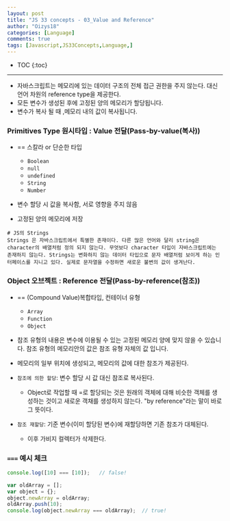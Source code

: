 ```yaml
---
layout: post
title: "JS 33 concepts - 03_Value and Reference"
author: "Oizys18"
categories: [Language]
comments: true
tags: [Javascript,JS33Concepts,Language,]
---
```

* TOC
{:toc}
* * *

- 자바스크립트는 메모리에 있는 데이터 구조의 전체 접근 권한을 주지 않는다. 대신 언어 차원의 reference type을 제공한다.
- 모든 변수가 생성된 후에 고정된 양의 메모리가 할당됩니다.
- 변수가 복사 될 때 ,메모리 내의 값이 복사됩니다.

### Primitives Type 원시타입 : Value 전달(Pass-by-value(복사))
- == 스칼라 or 단순한 타입
    - `Boolean`
    - `null`
    - `undefined`
    - `String`
    - `Number`

- 변수 할당 시 값을 복사함, 서로 영향을 주지 않음
- 고정된 양의 메모리에 저장
```
# JS의 Strings
Strings 은 자바스크립트에서 특별한 존재이다. 다른 많은 언어와 달리 string은 character의 배열처럼 정의 되지 않는다. 무엇보다 character 타입이 자바스크립트에는 존재하지 않는다. Strings는 변화하지 않는 데이터 타입으로 문자 배열처럼 보이게 하는 인터페이스를 지니고 있다. 실제로 문자열을 수정하면 새로운 불변의 값이 생겨난다.
```
### Object 오브젝트 : Reference 전달(Pass-by-reference(참조))
- == (Compound Value)복합타입, 컨테이너 유형
    - `Array`
    - `Function`
    - `Object`
- 참조 유형의 내용은 변수에 이용될 수 있는 고정된 메모리 양에 맞지 않을 수 있습니다. 참조 유형의 메모리안의 값은 참조 유형 자체의 값 입니다.
- 메모리의 일부 위치에 생성되고, 메모리의 값에 대한 참조가 제공된다.
- `참조에 의한 할당`: 변수 할당 시 값 대신 참조로 복사된다.
  - Object로 작업할 때 =로 할당되는 것은 원래의 객체에 대해 비슷한 객체를 생성하는 것이고 새로운 객채를 생성하지 않는다. "by reference"라는 말이 바로 그 뜻이다.

- `참조 재할당`: 기준 변수(이미 할당된 변수)에 재할당하면 기존 참조가 대체된다.
  - 이후 가비지 컬렉터가 삭제한다.




### `===` 예시 체크
 ```javascript
console.log([10] === [10]);   // false!

var oldArray = [];
var object = {};
object.newArray = oldArray;
oldArray.push(10);
console.log(object.newArray === oldArray);  // true!

```
